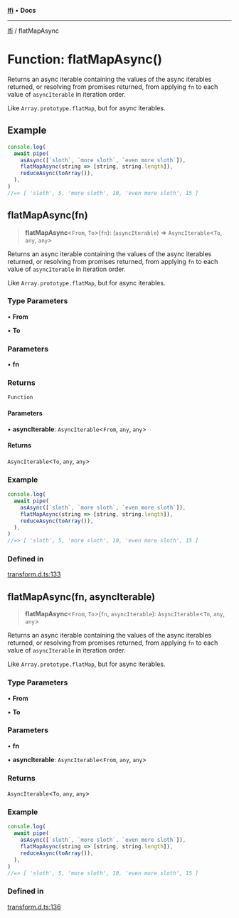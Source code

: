 [**lfi**](../readme.md) • **Docs**

---

[lfi](../globals.md) / flatMapAsync

# Function: flatMapAsync()

Returns an async iterable containing the values of the async iterables returned,
or resolving from promises returned, from applying `fn` to each value of
`asyncIterable` in iteration order.

Like `Array.prototype.flatMap`, but for async iterables.

## Example

```js
console.log(
  await pipe(
    asAsync([`sloth`, `more sloth`, `even more sloth`]),
    flatMapAsync(string => [string, string.length]),
    reduceAsync(toArray()),
  ),
)
//=> [ 'sloth', 5, 'more sloth', 10, 'even more sloth', 15 ]
```

## flatMapAsync(fn)

> **flatMapAsync**\<`From`, `To`\>(`fn`): (`asyncIterable`) =>
> `AsyncIterable`\<`To`, `any`, `any`\>

Returns an async iterable containing the values of the async iterables returned,
or resolving from promises returned, from applying `fn` to each value of
`asyncIterable` in iteration order.

Like `Array.prototype.flatMap`, but for async iterables.

### Type Parameters

• **From**

• **To**

### Parameters

• **fn**

### Returns

`Function`

#### Parameters

• **asyncIterable**: `AsyncIterable`\<`From`, `any`, `any`\>

#### Returns

`AsyncIterable`\<`To`, `any`, `any`\>

### Example

```js
console.log(
  await pipe(
    asAsync([`sloth`, `more sloth`, `even more sloth`]),
    flatMapAsync(string => [string, string.length]),
    reduceAsync(toArray()),
  ),
)
//=> [ 'sloth', 5, 'more sloth', 10, 'even more sloth', 15 ]
```

### Defined in

[transform.d.ts:133](https://github.com/TomerAberbach/lfi/blob/85d6360ac7d8f71c70f308d2ace5bc2aa99ab03d/src/operations/transform.d.ts#L133)

## flatMapAsync(fn, asyncIterable)

> **flatMapAsync**\<`From`, `To`\>(`fn`, `asyncIterable`):
> `AsyncIterable`\<`To`, `any`, `any`\>

Returns an async iterable containing the values of the async iterables returned,
or resolving from promises returned, from applying `fn` to each value of
`asyncIterable` in iteration order.

Like `Array.prototype.flatMap`, but for async iterables.

### Type Parameters

• **From**

• **To**

### Parameters

• **fn**

• **asyncIterable**: `AsyncIterable`\<`From`, `any`, `any`\>

### Returns

`AsyncIterable`\<`To`, `any`, `any`\>

### Example

```js
console.log(
  await pipe(
    asAsync([`sloth`, `more sloth`, `even more sloth`]),
    flatMapAsync(string => [string, string.length]),
    reduceAsync(toArray()),
  ),
)
//=> [ 'sloth', 5, 'more sloth', 10, 'even more sloth', 15 ]
```

### Defined in

[transform.d.ts:136](https://github.com/TomerAberbach/lfi/blob/85d6360ac7d8f71c70f308d2ace5bc2aa99ab03d/src/operations/transform.d.ts#L136)
